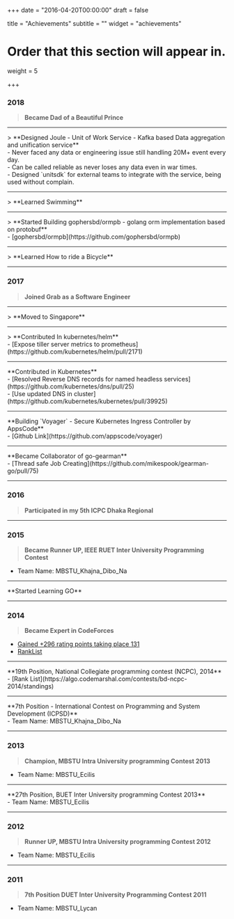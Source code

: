 +++
date = "2016-04-20T00:00:00"
draft = false

title = "Achievements"
subtitle = ""
widget = "achievements"

# Order that this section will appear in.
weight = 5

+++
### 2018
> **Became Dad of a Beautiful Prince**<br>
<hr>
> **Designed Joule - Unit of Work Service - Kafka based Data aggregation and unification service**<br>
- Never faced any data or engineering issue still handling 20M+ event every day. <br>
- Can be called reliable as never loses any data even in war times. <br>
- Designed `unitsdk` for external teams to integrate with the service, being used without complain. <br>
<hr>
> **Learned Swimming**<br>
<hr>
> **Started Building gophersbd/ormpb - golang orm implementation based on protobuf**<br>
- [gophersbd/ormpb](https://github.com/gophersbd/ormpb)<br>
<hr>
> **Learned How to ride a Bicycle**<br>

---

### 2017
> **Joined Grab as a Software Engineer**<br>
<hr>
> **Moved to Singapore**<br>
<hr>
> **Contributed In kubernetes/helm**<br>
- [Expose tiller server metrics to prometheus](https://github.com/kubernetes/helm/pull/2171)<br>
<hr>
**Contributed in Kubernetes**<br>
- [Resolved Reverse DNS records for named headless services](https://github.com/kubernetes/dns/pull/25)<br>
- [Use updated DNS in cluster](https://github.com/kubernetes/kubernetes/pull/39925)
<hr>
**Building `Voyager` - Secure Kubernetes Ingress Controller by AppsCode**<br>
- [Github Link](https://github.com/appscode/voyager)
<hr>
**Became Collaborator of go-gearman**<br>
- [Thread safe Job Creating](https://github.com/mikespook/gearman-go/pull/75)<br>

---
### 2016
> **Participated in my 5th ICPC Dhaka Regional**<br>

---
### 2015
> **Became Runner UP, IEEE RUET Inter University Programming Contest**<br>
- Team Name: MBSTU_Khajna_Dibo_Na<br>
<hr>
**Started Learning GO**


---
### 2014
> **Became Expert in CodeForces**<br>
- [Gained +296 rating points taking place 131](http://codeforces.com/bestRatingChanges/438727) <br>
- [RankList](http://codeforces.com/contest/460/standings/participant/2829534#p2829534)
<hr>
**19th Position, National Collegiate programming contest (NCPC), 2014**<br>
- [Rank List](https://algo.codemarshal.com/contests/bd-ncpc-2014/standings)
<hr>
**7th Position - International Contest on Programming and System Development (ICPSD)**<br>
- Team Name: MBSTU_Khajna_Dibo_Na<br>

---

### 2013
> **Champion, MBSTU Intra University programming Contest 2013**<br>
- Team Name: MBSTU_Ecilis<br>
<hr>
**27th Position, BUET Inter University programming Contest 2013**<br>
- Team Name: MBSTU_Ecilis<br>

---
### 2012
> **Runner UP, MBSTU Intra University programming Contest 2012**<br>
- Team Name: MBSTU_Ecilis<br>

---
### 2011
> **7th Position DUET Inter University Programming Contest 2011**<br>
- Team Name: MBSTU_Lycan<br>

